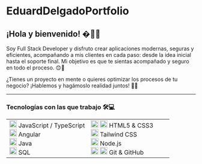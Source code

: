 
# EduardDelgadoPortfolio

## ¡Hola y bienvenido! �🚀💡

Soy Full Stack Developer y disfruto crear aplicaciones modernas, seguras y eficientes, acompañando a mis clientes en cada paso: desde la idea inicial hasta el soporte final. Mi objetivo es que te sientas acompañado y seguro en todo el proceso. 😊💪

¿Tienes un proyecto en mente o quieres optimizar los procesos de tu negocio? ¡Hablemos y hagámoslo realidad juntos! 💬🤩

---

### Tecnologías con las que trabajo 🛠️💻

<div align="center">
	<table style="border:none; border-collapse:collapse;">
		<tr>
			<td align="left" valign="top" width="50%" style="border:0px !important">
				<ul style="list-style:none; padding:0; margin:0;">
					<li><img src="https://cdn.jsdelivr.net/gh/devicons/devicon/icons/javascript/javascript-original.svg" width="20"/> JavaScript / TypeScript</li>
					<li><img src="https://cdn.jsdelivr.net/gh/devicons/devicon/icons/angular/angular-original.svg" width="20"/> Angular</li>
					<li><img src="https://cdn.jsdelivr.net/gh/devicons/devicon/icons/java/java-original.svg" width="20"/> Java</li>
					<li><img src="https://cdn.jsdelivr.net/gh/devicons/devicon/icons/mysql/mysql-original.svg" width="20"/> SQL</li>
				</ul>
			</td>
			<td align="left" valign="top" width="50%" style="border:0px !important;">
				<ul style="list-style:none; padding:0; margin:0;">
					<li><img src="https://cdn.jsdelivr.net/gh/devicons/devicon/icons/html5/html5-original.svg" width="20"/> <img src="https://cdn.jsdelivr.net/gh/devicons/devicon/icons/css3/css3-original.svg" width="20"/> HTML5 & CSS3</li>
					  <li><img src="https://cdn.jsdelivr.net/gh/devicons/devicon/icons/tailwindcss/tailwindcss-original.svg" width="20"/> Tailwind CSS</li>
					<li><img src="https://cdn.jsdelivr.net/gh/devicons/devicon/icons/nodejs/nodejs-original.svg" width="20"/> Node.js</li>
					<li><img src="https://cdn.jsdelivr.net/gh/devicons/devicon/icons/git/git-original.svg" width="20"/> <img src="https://cdn.jsdelivr.net/gh/devicons/devicon/icons/github/github-original.svg" width="20"/> Git & GitHub</li>
				</ul>
			</td>
		</tr>
	</table>
</div>